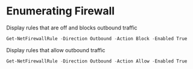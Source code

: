 # Enumerating Firewall

Display rules that are off and blocks outbound traffic

```powershell
Get-NetFirewallRule -Direction Outbound -Action Block -Enabled True
```

Display rules that allow outbound traffic

```powershell
Get-NetFirewallRule -Direction Outbound -Action Allow -Enabled True
```
